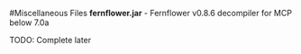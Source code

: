 #Miscellaneous Files
__fernflower.jar__ - Fernflower v0.8.6 decompiler for MCP below 7.0a

TODO: Complete later